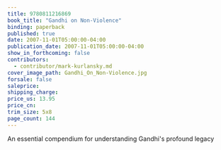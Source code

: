 ```yaml
---
title: 9780811216869
book_title: "Gandhi on Non-Violence"
binding: paperback
published: true
date: 2007-11-01T05:00:00-04:00
publication_date: 2007-11-01T05:00:00-04:00
show_in_forthcoming: false
contributors:
  - contributor/mark-kurlansky.md
cover_image_path: Gandhi_On_Non-Violence.jpg
forsale: false
saleprice:
shipping_charge:
price_us: 13.95
price_cn:
trim_size: 5x8
page_count: 144
---
```

An essential compendium for understanding Gandhi's profound legacy

